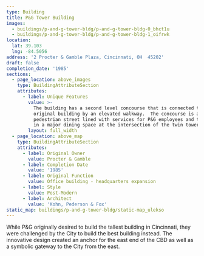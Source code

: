 ```yaml
---
type: Building
title: P&G Tower Building
images:
  - buildings/p-and-g-tower-bldg/p-and-g-tower-bldg-0_bhct1u
  - buildings/p-and-g-tower-bldg/p-and-g-tower-bldg-1_oifrwk
location:
  lat: 39.103
  lng: -84.5056
address: '2 Procter & Gamble Plaza, Cincinnati, OH  45202'
draft: false
completion_date: '1985'
sections:
  - page_location: above_images
    type: BuildingAttributeSection
    attributes:
      - label: Unique Features
        value: >-
          The building has a second level concourse that is connected to the
          original building by an elevated walkway.  The concourse is a
          pedestrian street lined with services for P&G employees and terminates
          in a major dining space at the intersection of the twin towers.
        layout: full_width
  - page_location: above_map
    type: BuildingAttributeSection
    attributes:
      - label: Original Owner
        value: Procter & Gamble
      - label: Completion Date
        value: '1985'
      - label: Original Function
        value: Office building - headquarters expansion
      - label: Style
        value: Post-Modern
      - label: Architect
        value: 'Kohn, Pederson & Fox'
static_map: buildings/p-and-g-tower-bldg/static-map_ulekso
---
```


While P&G originally desired to build the tallest building in Cincinnati, they were challenged by the City to build the best building instead. The innovative design created an anchor for the east end of the CBD as well as a symbolic gateway to the City from the east.
